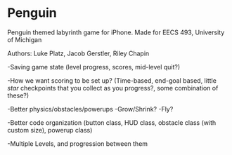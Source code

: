 # Penguin
Penguin themed labyrinth game for iPhone. Made for EECS 493, University of Michigan

Authors: Luke Platz, Jacob Gerstler, Riley Chapin

-Saving game state (level progress, scores, mid-level quit?)

-How we want scoring to be set up? (Time-based, end-goal based, little *star* checkpoints that you collect as you progress?, some combination of these?)

-Better physics/obstacles/powerups
	-Grow/Shrink?
	-Fly?
	
-Better code organization (button class, HUD class, obstacle class (with custom size), powerup class)

-Multiple Levels, and progression between them

